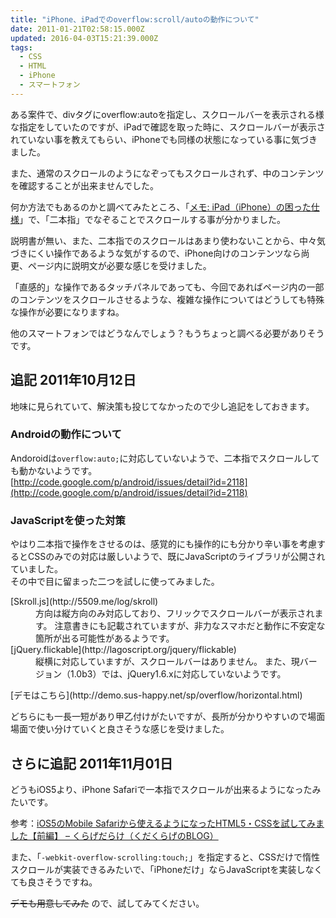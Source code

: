 ```yaml
---
title: "iPhone、iPadでのoverflow:scroll/autoの動作について"
date: 2011-01-21T02:58:15.000Z
updated: 2016-04-03T15:21:39.000Z
tags: 
  - CSS
  - HTML
  - iPhone
  - スマートフォン
---
```


ある案件で、divタグにoverflow:autoを指定し、スクロールバーを表示される様な指定をしていたのですが、iPadで確認を取った時に、スクロールバーが表示されていない事を教えてもらい、iPhoneでも同様の状態になっている事に気づきました。

また、通常のスクロールのようになぞってもスクロールされず、中のコンテンツを確認することが出来ませんでした。

何か方法でもあるのかと調べてみたところ、「[メモ: iPad（iPhone）の困った仕様](http://hcondo2000.blogspot.com/2010/06/ipadiphone.html)」で、「二本指」でなぞることでスクロールする事が分かりました。

説明書が無い、また、二本指でのスクロールはあまり使わないことから、中々気づきにくい操作であるような気がするので、iPhone向けのコンテンツなら尚更、ページ内に説明文が必要な感じを受けました。

「直感的」な操作であるタッチパネルであっても、今回であればページ内の一部のコンテンツをスクロールさせるような、複雑な操作についてはどうしても特殊な操作が必要になりますね。

他のスマートフォンではどうなんでしょう？もうちょっと調べる必要がありそうです。

## 追記 2011年10月12日

地味に見られていて、解決策も投じてなかったので少し追記をしておきます。

### Androidの動作について

Andoroidは`overflow:auto;`に対応していないようで、二本指でスクロールしても動かないようです。  
[http://code.google.com/p/android/issues/detail?id=2118](http://code.google.com/p/android/issues/detail?id=2118)

### JavaScriptを使った対策

やはり二本指で操作をさせるのは、感覚的にも操作的にも分かり辛い事を考慮するとCSSのみでの対応は厳しいようで、既にJavaScriptのライブラリが公開されていました。  
その中で目に留まった二つを試しに使ってみました。

<dl><dt>[Skroll.js](http://5509.me/log/skroll)</dt><dd>方向は縦方向のみ対応しており、フリックでスクロールバーが表示されます。  
 注意書きにも記載されていますが、非力なスマホだと動作に不安定な箇所が出る可能性があるようです。</dd><dt>[jQuery.flickable](http://lagoscript.org/jquery/flickable)</dt><dd>縦横に対応していますが、スクロールバーはありません。  
 また、現バージョン（1.0b3）では、jQuery1.6.xに対応していないようです。</dd></dl>[デモはこちら](http://demo.sus-happy.net/sp/overflow/horizontal.html)

どちらにも一長一短があり甲乙付けがたいですが、長所が分かりやすいので場面場面で使い分けていくと良さそうな感じを受けました。

## さらに追記 2011年11月01日

どうもiOS5より、iPhone Safariで一本指でスクロールが出来るようになったみたいです。

参考：[iOS5のMobile Safariから使えるようになったHTML5・CSSを試してみました【前編】 – くらげだらけ（くだくらげのBLOG）](http://d.hatena.ne.jp/kudakurage/20111025/1319475131)

また、「`-webkit-overflow-scrolling:touch;`」を指定すると、CSSだけで惰性スクロールが実装できるみたいで、「iPhoneだけ」ならJavaScriptを実装しなくても良さそうですね。

~~デモも用意してみた~~ ので、試してみてください。
